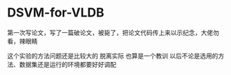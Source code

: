 # DSVM-for-VLDB
第一次写论文，写了一篇破论文，被毙了，把论文代码传上来以示纪念，大佬勿看，辣眼睛

这个实验的方法问题还是比较大的 脱离实际
也算是一个教训
以后不论是选用的方法、数据集还是运行的环境都要好好调配
